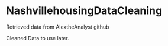 # NashvillehousingDataCleaning
Retrieved data from AlextheAnalyst github

Cleaned Data to use later.

